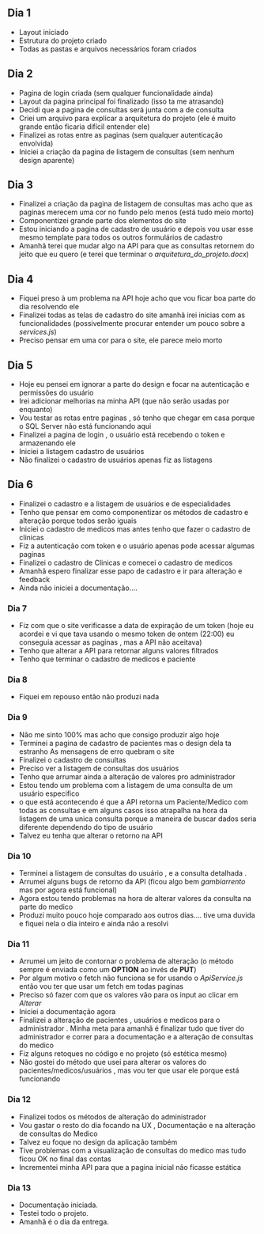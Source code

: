 ## Dia 1

- Layout iniciado
- Estrutura do projeto criado
- Todas as pastas e arquivos necessários foram criados

## Dia 2

- Pagina de login criada (sem qualquer funcionalidade ainda) 
- Layout da pagina principal foi finalizado (isso ta me atrasando)
- Decidi que a pagina de consultas será junta com a de consulta
- Criei um arquivo para explicar a arquitetura do projeto (ele é muito grande então ficaria difícil entender ele)
- Finalizei as rotas entre as paginas (sem qualquer autenticação envolvida)
- Iniciei a criação da pagina de listagem de consultas (sem nenhum design aparente)

## Dia 3

- Finalizei a criação da pagina de listagem de consultas mas acho que as paginas merecem uma cor no fundo pelo menos (está tudo meio morto)
- Componentizei grande parte dos elementos do site
- Estou iniciando a pagina de cadastro de usuário e depois vou usar esse mesmo template para todos os outros formulários de cadastro
- Amanhã terei que mudar algo na API para que as consultas retornem do jeito que eu quero (e terei que terminar o *arquitetura_do_projeto.docx*)

## Dia 4

- Fiquei preso à um problema na API hoje acho que vou ficar boa parte do dia resolvendo ele
- Finalizei todas as telas de cadastro do site amanhã irei inicias com as funcionalidades (possivelmente procurar entender um pouco sobre a *services.js*)
- Preciso pensar em uma cor para o site, ele parece meio morto

## Dia 5

- Hoje eu pensei em ignorar a parte do design e focar na autenticação e permissões do usuário
- Irei adicionar melhorias na minha API (que não serão usadas por enquanto)
- Vou testar as rotas entre paginas , só tenho que chegar em casa porque o SQL Server não está funcionando aqui 
- Finalizei a pagina de login , o usuário está recebendo o token e armazenando ele
- Iniciei a listagem cadastro de usuários 
- Não finalizei o cadastro de usuários apenas fiz as listagens

## Dia 6

- Finalizei o cadastro e a listagem de usuários e de especialidades
- Tenho que pensar em como componentizar os métodos de cadastro e alteração porque todos serão iguais
- Iniciei o cadastro de medicos mas antes tenho que fazer o cadastro de clinicas
- Fiz a autenticação com token e o usuário apenas pode acessar algumas paginas
- Finalizei o cadastro de Clinicas e comecei o cadastro de medicos
- Amanhã espero finalizar esse papo de cadastro e ir para alteração e feedback
- Ainda não iniciei a documentação....

### Dia 7

- Fiz com que o site verificasse a data de expiração de um token (hoje eu acordei e vi que tava usando o mesmo token de ontem (22:00) eu conseguia acessar as paginas , mas a API não aceitava)
- Tenho que alterar a API para retornar alguns valores filtrados
- Tenho que terminar o cadastro de medicos e paciente 

### Dia 8

- Fiquei em repouso então não produzi nada

### Dia 9

- Não me sinto 100% mas acho que consigo produzir algo hoje
- Terminei a pagina de cadastro de pacientes mas o design dela ta estranho As mensagens de erro quebram o site
- Finalizei o cadastro de consultas
- Preciso ver a listagem de consultas dos usuários
- Tenho que arrumar ainda a alteração de valores pro administrador
- Estou tendo um problema com a listagem de uma consulta de um usuário especifico 
 - o que está acontecendo é que a API retorna um Paciente/Medico com todas as consultas e em alguns casos isso atrapalha na hora da listagem de uma unica consulta porque a maneira de buscar dados seria diferente dependendo do tipo de usuário
 - Talvez eu tenha que alterar o retorno na API

### Dia 10

- Terminei a listagem de consultas do usuário , e a consulta detalhada . 
- Arrumei alguns bugs de retorno da API (ficou algo bem *gambiarrento* mas por agora está funcional)
- Agora estou tendo problemas na hora de alterar valores da consulta na parte do medico
- Produzi muito pouco hoje comparado aos outros dias.... tive uma duvida e fiquei nela o dia inteiro e ainda não a resolvi

### Dia 11

- Arrumei um jeito de contornar o problema de alteração (o método sempre é enviada como um **OPTION** ao invés de **PUT**)
- Por algum motivo o fetch não funciona se for usando o *ApiService.js* então vou ter que usar um fetch em todas paginas
- Preciso só fazer com que os valores vão para os input ao clicar em *Alterar*
- Iniciei a documentação agora 
- Finalizei a alteração de pacientes , usuários e medicos para o administrador . Minha meta para amanhã é finalizar tudo que tiver do administrador e correr para a documentação e a alteração de consultas do medico
- Fiz alguns retoques no código e no projeto (só estética mesmo)
- Não gostei do método que usei para alterar os valores do pacientes/medicos/usuários , mas vou ter que usar ele porque está funcionando

### Dia 12

- Finalizei todos os métodos de alteração do administrador
- Vou gastar o resto do dia focando na UX , Documentação e na alteração de consultas do Medico
- Talvez eu foque no design da aplicação também
- Tive problemas com a visualização de consultas do medico mas tudo ficou OK no final das contas 
- Incrementei minha API para que a pagina inicial não ficasse estática 

### Dia 13

- Documentação iniciada.
- Testei todo o projeto.
- Amanhã é o dia da entrega.